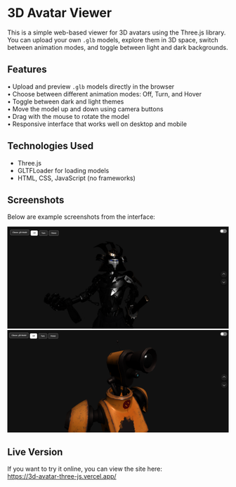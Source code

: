 # 3D Avatar Viewer

This is a simple web-based viewer for 3D avatars using the Three.js library.  
You can upload your own `.glb` models, explore them in 3D space, switch between animation modes, and toggle between light and dark backgrounds.

## Features

• Upload and preview `.glb` models directly in the browser  
• Choose between different animation modes: Off, Turn, and Hover  
• Toggle between dark and light themes  
• Move the model up and down using camera buttons  
• Drag with the mouse to rotate the model  
• Responsive interface that works well on desktop and mobile

## Technologies Used

- Three.js  
- GLTFLoader for loading models  
- HTML, CSS, JavaScript (no frameworks)


## Screenshots

Below are example screenshots from the interface:

![Screenshot 1](screenshot1.png)  
![Screenshot 2](screenshot2.png)

## Live Version

If you want to try it online, you can view the site here:  
https://3d-avatar-three-js.vercel.app/

